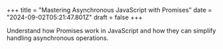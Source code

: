 +++
title = "Mastering Asynchronous JavaScript with Promises"
date = "2024-09-02T05:21:47.801Z"
draft = false
+++

  Understand how Promises work in JavaScript and how they can simplify handling asynchronous operations.
        